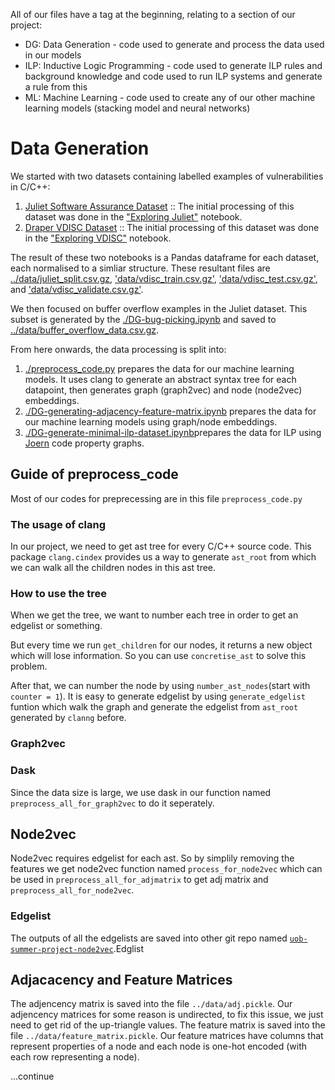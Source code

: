 All of our files have a tag at the beginning, relating to a section of our project:

  - DG: Data Generation - code used to generate and process the data used in our models
  - ILP: Inductive Logic Programming - code used to generate ILP rules and background knowledge and code used to run ILP systems and generate a rule from this
  - ML: Machine Learning - code used to create any of our other machine learning models (stacking model and neural networks)

# Data Generation

We started with two datasets containing labelled examples of vulnerabilities in C/C++:
  1. [Juliet Software Assurance Dataset](https://samate.nist.gov/SARD/testsuite.php) :: The initial processing of this dataset was done in the ["Exploring Juliet"](./DG-exploring-juliet.ipynb) notebook.
  2. [Draper VDISC Dataset](https://osf.io/d45bw/) :: The initial processing of this dataset was done in the ["Exploring VDISC"](./DG-exploring-vdisc.ipynb) notebook.
  
The result of these two notebooks is a Pandas dataframe for each dataset, each normalised to a simliar structure. These resultant files are [../data/juliet_split.csv.gz](../data/juliet_split.csv.gz), ['data/vdisc_train.csv.gz'](data/vdisc_train.csv.gz), ['data/vdisc_test.csv.gz'](data/vdisc_test.csv.gz), and ['data/vdisc_validate.csv.gz'](data/vdisc_validate.csv.gz).

We then focused on buffer overflow examples in the Juliet dataset. This subset is generated by the [./DG-bug-picking.ipynb](./DG-bug-picking.ipynb) and saved to [../data/buffer_overflow_data.csv.gz](../data/buffer_overflow_data.csv.gz).

From here onwards, the data processing is split into:
  1. [./preprocess_code.py](./preprocess_code.py) prepares the data for our machine learning models. It uses clang to generate an abstract syntax tree for each datapoint, then generates graph (graph2vec) and node (node2vec) embeddings.
  2. [./DG-generating-adjacency-feature-matrix.ipynb](./DG-generating-adjacency-feature-matrix.ipynb) prepares the data for our machine learning models using graph/node embeddings.
  2. [./DG-generate-minimal-ilp-dataset.ipynb](./DG-generate-minimal-ilp-dataset.ipynb])prepares the data for ILP using [Joern](https://joern.io/) code property graphs.


## Guide of preprocess_code
Most of our codes for preprecessing are in this file `preprocess_code.py`


### The usage of clang
In our project, we need to get ast tree for every C/C++ source code. This package `clang.cindex` provides us a way to generate `ast_root` from which we can walk all the children nodes in this ast tree.

### How to use the tree
When we get the tree, we want to number each tree in order to get an edgelist or something. 

But every time we run `get_children` for our nodes, it returns a new object which will lose information. So you can use `concretise_ast` to solve this problem. 

After that, we can number the node by using `number_ast_nodes`(start with `counter = 1`). It is easy to generate edgelist by using `generate_edgelist` funtion which walk the graph and generate the edgelist from `ast_root` generated by `clanng` before.

### Graph2vec

### Dask
Since the data size is large, we use dask in our function named `preprocess_all_for_graph2vec` to do it seperately.

## Node2vec
Node2vec requires edgelist for each ast. So by simplily removing the features we get node2vec function named `process_for_node2vec` which can be used in `preprocess_all_for_adjmatrix` to get adj matrix and `preprocess_all_for_node2vec`.

### Edgelist
The outputs of all the edgelists are saved into other git repo named [`uob-summer-project-node2vec`](https://github.com/xihajun/uob-summer-project-node2vec).Edglist

## Adjacacency and Feature Matrices
The adjencency matrix is saved into the file `../data/adj.pickle`.
Our adjencency matrices for some reason is undirected, to fix this issue, we just need to get rid of the up-triangle values.
The feature matrix is saved into the file `../data/feature_matrix.pickle`.
Our feature matrices have columns that represent properties of a node and each node is one-hot encoded (with each row representing a node).


...continue

